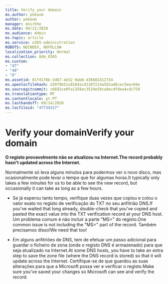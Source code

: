 ```yaml
---
title: Verify your domain
ms.author: pebaum
author: pebaum
manager: mnirkhe
ms.date: 04/21/2020
ms.audience: Admin
ms.topic: article
ms.service: o365-administration
ROBOTS: NOINDEX, NOFOLLOW
localization_priority: Normal
ms.collection: Adm_O365
ms.custom:
- "47"
- "48"
- "8"
ms.assetid: 81fd176b-3d67-4e52-9ab8-d36602412734
ms.openlocfilehash: d30f9b51c0164acd126f214a581ad6cec5eec04e
ms.sourcegitcommit: c6692ce0fa1358ec3529e59ca0ecdfdea4cdc759
ms.translationtype: MT
ms.contentlocale: pt-PT
ms.lasthandoff: 09/14/2020
ms.locfileid: "47734317"
---
```

# <a name="verify-your-domain"></a><span data-ttu-id="cfa37-102">Verify your domain</span><span class="sxs-lookup"><span data-stu-id="cfa37-102">Verify your domain</span></span>

 <span data-ttu-id="cfa37-103">**O registo provavelmente não se atualizou na Internet.**</span><span class="sxs-lookup"><span data-stu-id="cfa37-103">**The record probably hasn't updated across the Internet.**</span></span>
  
<span data-ttu-id="cfa37-104">Normalmente só leva alguns minutos para podermos ver o novo disco, mas ocasionalmente pode levar o tempo que for algumas horas.</span><span class="sxs-lookup"><span data-stu-id="cfa37-104">It typically only takes a few minutes for us to be able to see the new record, but occasionally it can take as long as a few hours.</span></span> 
  
- <span data-ttu-id="cfa37-105">Se já esperou tanto tempo, verifique duas vezes que copiou e colou o valor exato no registo de verificação do TXT no seu anfitrião DNS.</span><span class="sxs-lookup"><span data-stu-id="cfa37-105">If you've waited that long already, double-check that you've copied and pasted the exact value into the TXT verification record at your DNS host.</span></span> <span data-ttu-id="cfa37-106">Um problema comum é não incluir a parte "MS=" do registo.</span><span class="sxs-lookup"><span data-stu-id="cfa37-106">One common issue is not including the "MS=" part of the record.</span></span> <span data-ttu-id="cfa37-107">Também precisamos disso!</span><span class="sxs-lookup"><span data-stu-id="cfa37-107">We need that too!</span></span>

- <span data-ttu-id="cfa37-108">Em alguns anfitriões de DNS, tem de efetuar um passo adicional para guardar o ficheiro de zona (onde o registo DNS é armazenado) para que seja atualizado na Internet.</span><span class="sxs-lookup"><span data-stu-id="cfa37-108">At some DNS hosts, you have to take an extra step to save the zone file (where the DNS record is stored) so that it will update across the Internet.</span></span> <span data-ttu-id="cfa37-109">Certifique-se de que guardou as suas alterações para que a Microsoft possa ver e verificar o registo.</span><span class="sxs-lookup"><span data-stu-id="cfa37-109">Make sure you've saved your changes so Microsoft can see and verify the record.</span></span>
